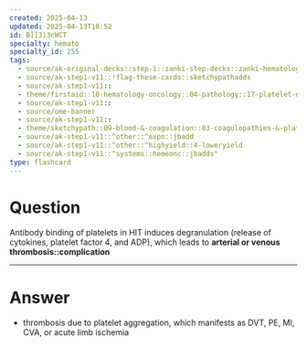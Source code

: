 ```yaml
---
created: 2025-04-13
updated: 2025-04-13T10:52
id: B]]3]3cWCT
specialty: hemato
specialty_id: 255
tags:
  - source/ak-original-decks::step-1::zanki-step-decks::zanki-hematology-&-oncology::pathoma-hematology
  - source/ak-step1-v11::!flag-these-cards::sketchypathadds
  - source/ak-step1-v11::
  - theme/firstaid::10-hematology-oncology::04-pathology::17-platelet-disorders::heparin-induced-thrombocytopenia
  - source/ak-step1-v11::
  - source/ome-banner
  - source/ak-step1-v11::
  - theme/sketchypath::09-blood-&-coagulation::03-coagulopathies-&-platelet-disorders::01-quantitative-platelet-disorders
  - source/ak-step1-v11::^other::^expn::jbadd
  - source/ak-step1-v11::^other::^highyield::4-loweryield
  - source/ak-step1-v11::^systems::hemeonc::jbadds"
type: flashcard
---
```


# Question
Antibody binding of platelets in HIT induces degranulation (release of cytokines, platelet factor 4, and ADP), which leads to **arterial or venous thrombosis::complication**

---

# Answer
* thrombosis due to platelet aggregation, which manifests as DVT, PE, MI, CVA, or acute limb ischemia